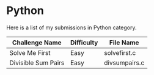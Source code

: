 # Python

Here is a list of my submissions in Python category.

| Challenge Name         | Difficulty  | File Name |
|------------------------ |---------- | --------- |
| Solve Me First          | Easy         | solvefirst.c |
| Divisible Sum Pairs     | Easy        | divsumpairs.c |
